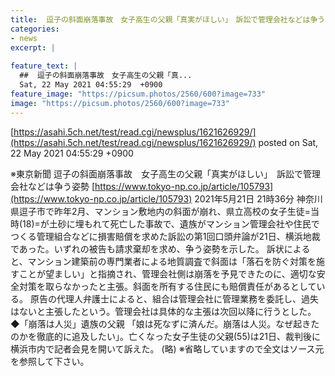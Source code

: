 ```yaml
---
title:  逗子の斜面崩落事故　女子高生の父親「真実がほしい」　訴訟で管理会社などは争う姿勢  
categories:
- news
excerpt: |
  
feature_text: |
  ##  逗子の斜面崩落事故　女子高生の父親「真...
  Sat, 22 May 2021 04:55:29  +0900
feature_image: "https://picsum.photos/2560/600?image=733"
image: "https://picsum.photos/2560/600?image=733"
---
```


[https://asahi.5ch.net/test/read.cgi/newsplus/1621626929/](https://asahi.5ch.net/test/read.cgi/newsplus/1621626929/)
posted on Sat, 22 May 2021 04:55:29  +0900

<!--more-->

※東京新聞 逗子の斜面崩落事故　女子高生の父親「真実がほしい」　訴訟で管理会社などは争う姿勢 [https://www.tokyo-np.co.jp/article/105793](https://www.tokyo-np.co.jp/article/105793) 2021年5月21日 21時36分 神奈川県逗子市で昨年2月、マンション敷地内の斜面が崩れ、県立高校の女子生徒=当時(18)=が土砂に埋もれて死亡した事故で、遺族がマンション管理会社や住民でつくる管理組合などに損害賠償を求めた訴訟の第1回口頭弁論が21日、横浜地裁であった。いずれの被告も請求棄却を求め、争う姿勢を示した。 訴状によると、マンション建築前の専門業者による地質調査で斜面は「落石を防ぐ対策を施すことが望ましい」と指摘され、管理会社側は崩落を予見できたのに、適切な安全対策を取らなかったと主張。斜面を所有する住民にも賠償責任があるとしている。 原告の代理人弁護士によると、組合は管理会社に管理業務を委託し、過失はないと主張したという。管理会社は具体的な主張は次回以降に行うとした。 ◆「崩落は人災」遺族の父親 「娘は死なずに済んだ。崩落は人災。なぜ起きたのかを徹底的に追及したい」。亡くなった女子生徒の父親(55)は21日、裁判後に横浜市内で記者会見を開いて訴えた。 (略) ※省略していますので全文はソース元を参照して下さい。

